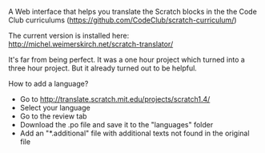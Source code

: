 A Web interface that helps you translate the Scratch blocks in the the Code Club curriculums (https://github.com/CodeClub/scratch-curriculum/)

The current version is installed here: http://michel.weimerskirch.net/scratch-translator/

It's far from being perfect. It was a one hour project which turned into a three hour project. But it already turned out to be helpful.

How to add a language?

* Go to http://translate.scratch.mit.edu/projects/scratch1.4/
* Select your language
* Go to the review tab
* Download the .po file and save it to the "languages" folder
* Add an "*.additional" file with additional texts not found in the original file
